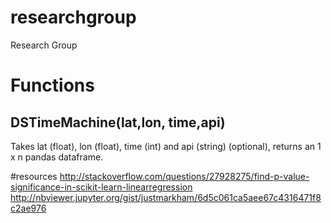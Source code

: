 # researchgroup
Research Group

# Functions
##	DSTimeMachine(lat,lon, time,api)
Takes lat (float), lon (float), time (int) and api (string) (optional), returns an 1 x n pandas dataframe.

#resources
http://stackoverflow.com/questions/27928275/find-p-value-significance-in-scikit-learn-linearregression
http://nbviewer.jupyter.org/gist/justmarkham/6d5c061ca5aee67c4316471f8c2ae976












